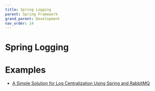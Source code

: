 ```yaml
---
title: Spring Logging
parent: Spring Framework
grand_parent: Development
nav_order: 14
---
```


# Spring Logging
# Examples
* [A Simple Solution for Log Centralization Using Spring and RabbitMQ](https://github.com/spring-kb/logging-spring-rabbitmq-logging)